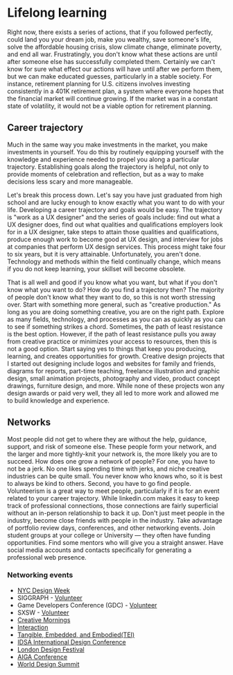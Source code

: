 # Lifelong learning

Right now, there exists a series of actions, that if you followed perfectly, could land you your dream job, make you wealthy, save someone's life, solve the affordable housing crisis, slow climate change, eliminate poverty, and end all war. Frustratingly, you don't know what these actions are until after someone else has successfully completed them. Certainly we can't know for sure what effect our actions will have until after we perform them, but we can make educated guesses, particularly in a stable society. For instance, retirement planning for U.S. citizens involves investing consistently in a 401K retirement plan, a system where everyone hopes that the financial market will continue growing. If the market was in a constant state of volatility, it would not be a viable option for retirement planning.

## Career trajectory

Much in the same way you make investments in the market, you make investments in yourself. You do this by routinely equipping yourself with the knowledge and experience needed to propel you along a particular trajectory. Establishing goals along the trajectory is helpful, not only to provide moments of celebration and reflection, but as a way to make decisions less scary and more manageable.

Let's break this process down. Let's say you have just graduated from high school and are lucky enough to know exactly what you want to do with your life. Developing a career trajectory and goals would be easy. The trajectory is "work as a UX designer" and the series of goals include: find out what a UX designer does, find out what qualities and qualifications employers look for in a UX designer, take steps to attain those qualities and qualifications, produce enough work to become good at UX design, and interview for jobs at companies that perform UX design services. This process might take four to six years, but it is very attainable. Unfortunately, you aren't done. Technology  and methods within the field continually change, which means if you do not keep learning, your skillset will become obsolete.

That is all well and good if you know what you want, but what if you don't know what you want to do? How do you find a trajectory then? The majority of people don't know what they want to do, so this is not worth stressing over. Start with something more general, such as "creative production." As long as you are doing something creative, you are on the right path. Explore as many fields, technology, and processes as you can as quickly as you can to see if something strikes a chord. Sometimes, the path of least resistance is the best option. However, if the path of least resistance pulls you away from creative practice or minimizes your access to resources, then this is not a good option. Start saying yes to things that keep you producing, learning, and creates opportunities for growth. Creative design projects that I started out designing include logos and websites for family and friends, diagrams for reports, part-time teaching, freelance illustration and graphic design, small animation projects, photography and video, product concept drawings, furniture design, and more. While none of these projects won any design awards or paid very well, they all led to more work and allowed me to build knowledge and experience.

## Networks

Most people did not get to where they are without the help, guidance, support, and risk of someone else. These people form your network, and the larger and more tightly-knit your network is, the more likely you are to succeed. How does one grow a network of people? For one, you have to not be a jerk. No one likes spending time with jerks, and niche creative industries can be quite small. You never know who knows who, so it is best to always be kind to others. Second, you have to go find people. Volunteerism is a great way to meet people, particularly if it is for an event related to your career trajectory. While linkedin.com makes it easy to keep track of professional connections, those connections are fairly superficial without an in-person relationship to back it up. Don't just meet people in the industry, become close friends with people in the industry. Take advantage of portfolio review days, conferences, and other networking events. Join student groups at your college or University — they often have funding opportunities. Find some mentors who will give you a straight answer. Have social media accounts and contacts specifically for generating a professional web presence.

### Networking events

- [NYC Design Week](https://www.nycxdesign.com/)
- SIGGRAPH - [Volunteer](http://s2017.siggraph.org/content/volunteering-opportunities)
- Game Developers Conference (GDC) - [Volunteer](http://www.gdconf.com/attend/conferenceassociates.html)
- SXSW - [Volunteer](https://volunteer.sxsw.com/register/)
- [Creative Mornings](https://creativemornings.com/talks/upcoming)
- [Interaction](http://ixda.org/events/interaction-week/)
- [Tangible, Embedded, and Embodied(TEI)](https://tei.acm.org/)
- [IDSA International Design Conference](http://www.idsa.org/International2017)
- [London Design Festival](http://www.londondesignfestival.com/)
- [AIGA Conference](http://www.aiga.org/2017conference)
- [World Design Summit](http://worlddesignsummit.com/)





